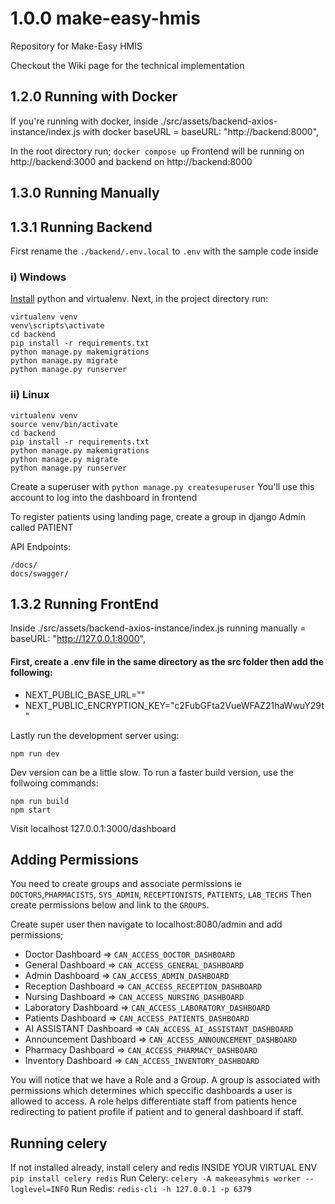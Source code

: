 # 1.0.0 make-easy-hmis
Repository for Make-Easy HMIS

Checkout the Wiki page for the technical implementation

## 1.2.0 Running with Docker
If you're running with docker, inside ./src/assets/backend-axios-instance/index.js
with docker baseURL = baseURL: "http://backend:8000",

In the root directory run;
```docker compose up```
Frontend will be running on http://backend:3000 and backend on http://backend:8000

## 1.3.0 Running Manually
## 1.3.1 Running Backend
First rename the ``./backend/.env.local``  to ``.env`` with the sample code inside

### i) Windows
[Install](https://medium.com/analytics-vidhya/virtual-environment-6ad5d9b6af59) python and virtualenv.
Next, in the project directory run:
```
virtualenv venv
venv\scripts\activate
cd backend
pip install -r requirements.txt
python manage.py makemigrations
python manage.py migrate
python manage.py runserver
```

### ii) Linux
```
virtualenv venv
source venv/bin/activate
cd backend
pip install -r requirements.txt
python manage.py makemigrations
python manage.py migrate
python manage.py runserver
```
Create a superuser with ``python manage.py createsuperuser``
You'll use this account to log into the dashboard in frontend

To register patients using landing page, create a group in django Admin called PATIENT

API Endpoints:
```
/docs/
docs/swagger/
```


## 1.3.2 Running FrontEnd
Inside ./src/assets/backend-axios-instance/index.js
running manually  = baseURL: "http://127.0.0.1:8000",


#### First, create a .env file in the same directory as the src folder then add the following:

* NEXT_PUBLIC_BASE_URL=""
* NEXT_PUBLIC_ENCRYPTION_KEY="c2FubGFta2VueWFAZ21haWwuY29t"

Lastly run the development server using:

```
npm run dev
```
Dev version can be a little slow. To run a faster build version, use  the follwoing commands:

```
npm run build
npm start
```
Visit localhost 127.0.0.1:3000/dashboard

## Adding Permissions
You need to create groups and associate permissions ie ``DOCTORS``,``PHARMACISTS``, ``SYS_ADMIN``, ``RECEPTIONISTS``, ``PATIENTS``, ``LAB_TECHS`` 
Then create permissions below and link to the ``GROUPS``.

Create super user then navigate to localhost:8080/admin and add permissions;
* Doctor Dashboard => ``CAN_ACCESS_DOCTOR_DASHBOARD``
* General Dashboard => ``CAN_ACCESS_GENERAL_DASHBOARD``
* Admin Dashboard => ``CAN_ACCESS_ADMIN_DASHBOARD``
* Reception Dashboard => ``CAN_ACCESS_RECEPTION_DASHBOARD``
* Nursing Dashboard => ``CAN_ACCESS_NURSING_DASHBOARD``
* Laboratory Dashboard => ``CAN_ACCESS_LABORATORY_DASHBOARD``
* Patients Dashboard => ``CAN_ACCESS_PATIENTS_DASHBOARD``
* AI ASSISTANT Dashboard => ``CAN_ACCESS_AI_ASSISTANT_DASHBOARD``
* Announcement Dashboard => ``CAN_ACCESS_ANNOUNCEMENT_DASHBOARD``
* Pharmacy Dashboard => ``CAN_ACCESS_PHARMACY_DASHBOARD``
* Inventory Dashboard => ``CAN_ACCESS_INVENTORY_DASHBOARD``

You will notice that we have a Role and a Group. A group is associated with permissions which determines which speccific dashboards a user is allowed to access. A role helps differentiate staff from patients hence redirecting to patient profile if patient and to general dashboard if staff.


## Running celery
If not installed already, install celery and redis INSIDE YOUR VIRTUAL ENV
``pip install celery redis``
Run Celery: ``celery -A makeeasyhmis worker --loglevel=INFO``
Run Redis: ``redis-cli -h 127.0.0.1 -p 6379``